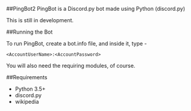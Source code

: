 ##PingBot2
PingBot is a Discord.py bot made using Python (discord.py)

This is still in development.

##Running the Bot

To run PingBot, create a bot.info file, and inside it, type -
```
<AccountUserName>:<AccountPassword>
```

You will also need the requiring modules, of course.

##Requirements

- Python 3.5+
- discord.py
- wikipedia